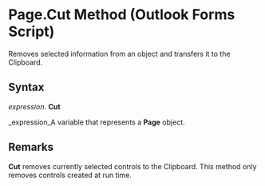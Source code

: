 
# Page.Cut Method (Outlook Forms Script)

Removes selected information from an object and transfers it to the Clipboard.


## Syntax

 _expression_. **Cut**

 _expression_A variable that represents a  **Page** object.


## Remarks

 **Cut** removes currently selected controls to the Clipboard. This method only removes controls created at run time.

